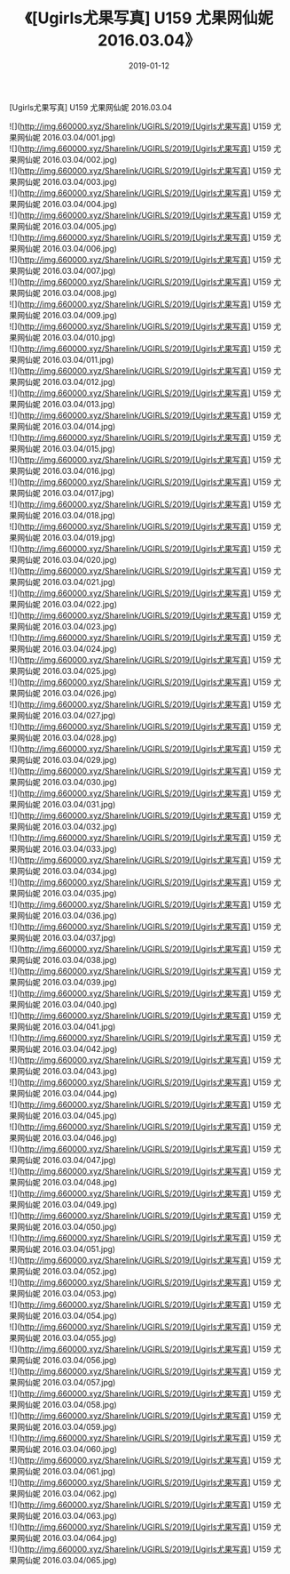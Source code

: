 ﻿---
layout: post
title:  《[Ugirls尤果写真] U159 尤果网仙妮 2016.03.04》
date:   2019-01-12
img: http://img.660000.xyz/Sharelink/UGIRLS/2019/[Ugirls尤果写真] U159 尤果网仙妮 2016.03.04/000.jpg
categories: [美女, 清纯, 唯美]
---

[Ugirls尤果写真] U159 尤果网仙妮 2016.03.04

 ![](http://img.660000.xyz/Sharelink/UGIRLS/2019/[Ugirls尤果写真] U159 尤果网仙妮 2016.03.04/001.jpg) <br>![](http://img.660000.xyz/Sharelink/UGIRLS/2019/[Ugirls尤果写真] U159 尤果网仙妮 2016.03.04/002.jpg) <br>![](http://img.660000.xyz/Sharelink/UGIRLS/2019/[Ugirls尤果写真] U159 尤果网仙妮 2016.03.04/003.jpg) <br>![](http://img.660000.xyz/Sharelink/UGIRLS/2019/[Ugirls尤果写真] U159 尤果网仙妮 2016.03.04/004.jpg) <br>![](http://img.660000.xyz/Sharelink/UGIRLS/2019/[Ugirls尤果写真] U159 尤果网仙妮 2016.03.04/005.jpg) <br>![](http://img.660000.xyz/Sharelink/UGIRLS/2019/[Ugirls尤果写真] U159 尤果网仙妮 2016.03.04/006.jpg) <br>![](http://img.660000.xyz/Sharelink/UGIRLS/2019/[Ugirls尤果写真] U159 尤果网仙妮 2016.03.04/007.jpg) <br>![](http://img.660000.xyz/Sharelink/UGIRLS/2019/[Ugirls尤果写真] U159 尤果网仙妮 2016.03.04/008.jpg) <br>![](http://img.660000.xyz/Sharelink/UGIRLS/2019/[Ugirls尤果写真] U159 尤果网仙妮 2016.03.04/009.jpg) <br>![](http://img.660000.xyz/Sharelink/UGIRLS/2019/[Ugirls尤果写真] U159 尤果网仙妮 2016.03.04/010.jpg) <br>![](http://img.660000.xyz/Sharelink/UGIRLS/2019/[Ugirls尤果写真] U159 尤果网仙妮 2016.03.04/011.jpg) <br>![](http://img.660000.xyz/Sharelink/UGIRLS/2019/[Ugirls尤果写真] U159 尤果网仙妮 2016.03.04/012.jpg) <br>![](http://img.660000.xyz/Sharelink/UGIRLS/2019/[Ugirls尤果写真] U159 尤果网仙妮 2016.03.04/013.jpg) <br>![](http://img.660000.xyz/Sharelink/UGIRLS/2019/[Ugirls尤果写真] U159 尤果网仙妮 2016.03.04/014.jpg) <br>![](http://img.660000.xyz/Sharelink/UGIRLS/2019/[Ugirls尤果写真] U159 尤果网仙妮 2016.03.04/015.jpg) <br>![](http://img.660000.xyz/Sharelink/UGIRLS/2019/[Ugirls尤果写真] U159 尤果网仙妮 2016.03.04/016.jpg) <br>![](http://img.660000.xyz/Sharelink/UGIRLS/2019/[Ugirls尤果写真] U159 尤果网仙妮 2016.03.04/017.jpg) <br>![](http://img.660000.xyz/Sharelink/UGIRLS/2019/[Ugirls尤果写真] U159 尤果网仙妮 2016.03.04/018.jpg) <br>![](http://img.660000.xyz/Sharelink/UGIRLS/2019/[Ugirls尤果写真] U159 尤果网仙妮 2016.03.04/019.jpg) <br>![](http://img.660000.xyz/Sharelink/UGIRLS/2019/[Ugirls尤果写真] U159 尤果网仙妮 2016.03.04/020.jpg) <br>![](http://img.660000.xyz/Sharelink/UGIRLS/2019/[Ugirls尤果写真] U159 尤果网仙妮 2016.03.04/021.jpg) <br>![](http://img.660000.xyz/Sharelink/UGIRLS/2019/[Ugirls尤果写真] U159 尤果网仙妮 2016.03.04/022.jpg) <br>![](http://img.660000.xyz/Sharelink/UGIRLS/2019/[Ugirls尤果写真] U159 尤果网仙妮 2016.03.04/023.jpg) <br>![](http://img.660000.xyz/Sharelink/UGIRLS/2019/[Ugirls尤果写真] U159 尤果网仙妮 2016.03.04/024.jpg) <br>![](http://img.660000.xyz/Sharelink/UGIRLS/2019/[Ugirls尤果写真] U159 尤果网仙妮 2016.03.04/025.jpg) <br>![](http://img.660000.xyz/Sharelink/UGIRLS/2019/[Ugirls尤果写真] U159 尤果网仙妮 2016.03.04/026.jpg) <br>![](http://img.660000.xyz/Sharelink/UGIRLS/2019/[Ugirls尤果写真] U159 尤果网仙妮 2016.03.04/027.jpg) <br>![](http://img.660000.xyz/Sharelink/UGIRLS/2019/[Ugirls尤果写真] U159 尤果网仙妮 2016.03.04/028.jpg) <br>![](http://img.660000.xyz/Sharelink/UGIRLS/2019/[Ugirls尤果写真] U159 尤果网仙妮 2016.03.04/029.jpg) <br>![](http://img.660000.xyz/Sharelink/UGIRLS/2019/[Ugirls尤果写真] U159 尤果网仙妮 2016.03.04/030.jpg) <br>![](http://img.660000.xyz/Sharelink/UGIRLS/2019/[Ugirls尤果写真] U159 尤果网仙妮 2016.03.04/031.jpg) <br>![](http://img.660000.xyz/Sharelink/UGIRLS/2019/[Ugirls尤果写真] U159 尤果网仙妮 2016.03.04/032.jpg) <br>![](http://img.660000.xyz/Sharelink/UGIRLS/2019/[Ugirls尤果写真] U159 尤果网仙妮 2016.03.04/033.jpg) <br>![](http://img.660000.xyz/Sharelink/UGIRLS/2019/[Ugirls尤果写真] U159 尤果网仙妮 2016.03.04/034.jpg) <br>![](http://img.660000.xyz/Sharelink/UGIRLS/2019/[Ugirls尤果写真] U159 尤果网仙妮 2016.03.04/035.jpg) <br>![](http://img.660000.xyz/Sharelink/UGIRLS/2019/[Ugirls尤果写真] U159 尤果网仙妮 2016.03.04/036.jpg) <br>![](http://img.660000.xyz/Sharelink/UGIRLS/2019/[Ugirls尤果写真] U159 尤果网仙妮 2016.03.04/037.jpg) <br>![](http://img.660000.xyz/Sharelink/UGIRLS/2019/[Ugirls尤果写真] U159 尤果网仙妮 2016.03.04/038.jpg) <br>![](http://img.660000.xyz/Sharelink/UGIRLS/2019/[Ugirls尤果写真] U159 尤果网仙妮 2016.03.04/039.jpg) <br>![](http://img.660000.xyz/Sharelink/UGIRLS/2019/[Ugirls尤果写真] U159 尤果网仙妮 2016.03.04/040.jpg) <br>![](http://img.660000.xyz/Sharelink/UGIRLS/2019/[Ugirls尤果写真] U159 尤果网仙妮 2016.03.04/041.jpg) <br>![](http://img.660000.xyz/Sharelink/UGIRLS/2019/[Ugirls尤果写真] U159 尤果网仙妮 2016.03.04/042.jpg) <br>![](http://img.660000.xyz/Sharelink/UGIRLS/2019/[Ugirls尤果写真] U159 尤果网仙妮 2016.03.04/043.jpg) <br>![](http://img.660000.xyz/Sharelink/UGIRLS/2019/[Ugirls尤果写真] U159 尤果网仙妮 2016.03.04/044.jpg) <br>![](http://img.660000.xyz/Sharelink/UGIRLS/2019/[Ugirls尤果写真] U159 尤果网仙妮 2016.03.04/045.jpg) <br>![](http://img.660000.xyz/Sharelink/UGIRLS/2019/[Ugirls尤果写真] U159 尤果网仙妮 2016.03.04/046.jpg) <br>![](http://img.660000.xyz/Sharelink/UGIRLS/2019/[Ugirls尤果写真] U159 尤果网仙妮 2016.03.04/047.jpg) <br>![](http://img.660000.xyz/Sharelink/UGIRLS/2019/[Ugirls尤果写真] U159 尤果网仙妮 2016.03.04/048.jpg) <br>![](http://img.660000.xyz/Sharelink/UGIRLS/2019/[Ugirls尤果写真] U159 尤果网仙妮 2016.03.04/049.jpg) <br>![](http://img.660000.xyz/Sharelink/UGIRLS/2019/[Ugirls尤果写真] U159 尤果网仙妮 2016.03.04/050.jpg) <br>![](http://img.660000.xyz/Sharelink/UGIRLS/2019/[Ugirls尤果写真] U159 尤果网仙妮 2016.03.04/051.jpg) <br>![](http://img.660000.xyz/Sharelink/UGIRLS/2019/[Ugirls尤果写真] U159 尤果网仙妮 2016.03.04/052.jpg) <br>![](http://img.660000.xyz/Sharelink/UGIRLS/2019/[Ugirls尤果写真] U159 尤果网仙妮 2016.03.04/053.jpg) <br>![](http://img.660000.xyz/Sharelink/UGIRLS/2019/[Ugirls尤果写真] U159 尤果网仙妮 2016.03.04/054.jpg) <br>![](http://img.660000.xyz/Sharelink/UGIRLS/2019/[Ugirls尤果写真] U159 尤果网仙妮 2016.03.04/055.jpg) <br>![](http://img.660000.xyz/Sharelink/UGIRLS/2019/[Ugirls尤果写真] U159 尤果网仙妮 2016.03.04/056.jpg) <br>![](http://img.660000.xyz/Sharelink/UGIRLS/2019/[Ugirls尤果写真] U159 尤果网仙妮 2016.03.04/057.jpg) <br>![](http://img.660000.xyz/Sharelink/UGIRLS/2019/[Ugirls尤果写真] U159 尤果网仙妮 2016.03.04/058.jpg) <br>![](http://img.660000.xyz/Sharelink/UGIRLS/2019/[Ugirls尤果写真] U159 尤果网仙妮 2016.03.04/059.jpg) <br>![](http://img.660000.xyz/Sharelink/UGIRLS/2019/[Ugirls尤果写真] U159 尤果网仙妮 2016.03.04/060.jpg) <br>![](http://img.660000.xyz/Sharelink/UGIRLS/2019/[Ugirls尤果写真] U159 尤果网仙妮 2016.03.04/061.jpg) <br>![](http://img.660000.xyz/Sharelink/UGIRLS/2019/[Ugirls尤果写真] U159 尤果网仙妮 2016.03.04/062.jpg) <br>![](http://img.660000.xyz/Sharelink/UGIRLS/2019/[Ugirls尤果写真] U159 尤果网仙妮 2016.03.04/063.jpg) <br>![](http://img.660000.xyz/Sharelink/UGIRLS/2019/[Ugirls尤果写真] U159 尤果网仙妮 2016.03.04/064.jpg) <br>![](http://img.660000.xyz/Sharelink/UGIRLS/2019/[Ugirls尤果写真] U159 尤果网仙妮 2016.03.04/065.jpg) <br>